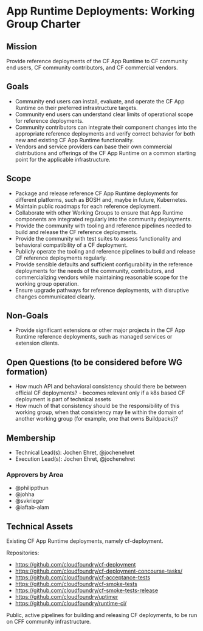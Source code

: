 # App Runtime Deployments: Working Group Charter

## Mission

Provide reference deployments of the CF App Runtime to CF community end users, CF community contributors, and CF commercial vendors.


## Goals

- Community end users can install, evaluate, and operate the CF App Runtime on their preferred infrastructure targets.
- Community end users can understand clear limits of operational scope for reference deployments.
- Community contributors can integrate their component changes into the appropriate reference deployments and verify correct behavior for both new and existing CF App Runtime functionality.
- Vendors and service providers can base their own commercial distributions and offerings of the CF App Runtime on a common starting point for the applicable infrastructure.


## Scope

- Package and release reference CF App Runtime deployments for different platforms, such as BOSH and, maybe in future, Kubernetes.
- Maintain public roadmaps for each reference deployment.
- Collaborate with other Working Groups to ensure that App Runtime components are integrated regularly into the community deployments.
- Provide the community with tooling and reference pipelines needed to build and release the CF reference deployments.
- Provide the community with test suites to assess functionality and behavioral compatibility of a CF deployment.
- Publicly operate the tooling and reference pipelines to build and release CF reference deployments regularly.
- Provide sensible defaults and sufficient configurability in the reference deployments for the needs of the community, contributors, and commercializing vendors while maintaining reasonable scope for the working group operation.
- Ensure upgrade pathways for reference deployments, with disruptive changes communicated clearly.


## Non-Goals

- Provide significant extensions or other major projects in the CF App Runtime reference deployments, such as managed services or extension clients.


## Open Questions (to be considered before WG formation)

- How much API and behavioral consistency should there be between official CF deployments? - becomes relevant only if a k8s based CF deployment is part of technical assets
- How much of that consistency should be the responsibility of this working group, when that consistency may lie within the domain of another working group (for example, one that owns Buildpacks)?


## Membership

- Technical Lead(s): Jochen Ehret, @jochenehret
- Execution Lead(s): Jochen Ehret, @jochenehret

### Approvers by Area

- @philippthun
- @johha
- @svkrieger
- @iaftab-alam

## Technical Assets

Existing CF App Runtime deployments, namely cf-deployment.

Repositories:
- https://github.com/cloudfoundry/cf-deployment
- https://github.com/cloudfoundry/cf-deployment-concourse-tasks/
- https://github.com/cloudfoundry/cf-acceptance-tests
- https://github.com/cloudfoundry/cf-smoke-tests
- https://github.com/cloudfoundry/cf-smoke-tests-release
- https://github.com/cloudfoundry/uptimer
- https://github.com/cloudfoundry/runtime-ci/

Public, active pipelines for building and releasing CF deployments, to be run on CFF community infrastructure.


